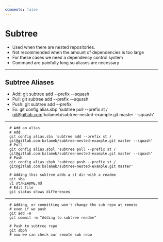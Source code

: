 ```yaml
---
comments: false
---
```


# Subtree

* Used when there are nested repositories.
* Not recommended when the amount of dependencies is too large
* For these cases we need a dependency control system
* Command are painfully long so aliases are necessary

----------

## Subtree Aliases

* Add: git subtree add --prefix <target-folder> <url> <branch> --squash
* Pull: git subtree add --prefix <target-folder> <url> <branch> --squash
* Push: git subtree add --prefix <target-folder> <url> <branch>
* Ex: git config alias.sbp 'subtree pull --prefix st /
  git@gitlab.com:balameb/subtree-nested-example.git master --squash'

----------

```
  # Add an alias
  # Add
  git config alias.sba 'subtree add --prefix st /
  git@gitlab.com:balameb/subtree-nested-example.git master --squash'
  # Pull
  git config alias.sbpl 'subtree pull --prefix st /
  git@gitlab.com:balameb/subtree-nested-example.git master --squash'
  # Push
  git config alias.sbph 'subtree push --prefix st /
  git@gitlab.com:balameb/subtree-nested-example.git master'

  # Adding this subtree adds a st dir with a readme
  git sba
  vi st/README.md
  # Edit file
  git status shows differences

```

----------

```
  # Adding, or committing won't change the sub repo at remote
  # even if we push
  git add -A
  git commit -m "Adding to subtree readme"

  # Push to subtree repo
  git sbph
  # now we can check our remote sub repo
```

